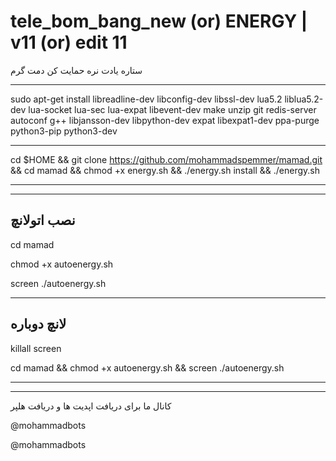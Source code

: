 # tele_bom_bang_new (or) ENERGY | v11 (or) edit 11
ستاره یادت نره حمایت کن دمت گرم
****************************************************
sudo apt-get install libreadline-dev libconfig-dev libssl-dev lua5.2 liblua5.2-dev lua-socket lua-sec lua-expat libevent-dev make unzip git redis-server autoconf g++ libjansson-dev libpython-dev expat libexpat1-dev ppa-purge python3-pip python3-dev

************************************************************************
cd $HOME && git clone https://github.com/mohammadspemmer/mamad.git && cd mamad && chmod +x energy.sh && ./energy.sh install && ./energy.sh
________
*****************
نصب اتولانچ
--------------
cd mamad 

chmod +x autoenergy.sh 

screen ./autoenergy.sh
*****************
لانچ دوباره
--------------
killall screen

cd mamad && chmod +x autoenergy.sh && screen ./autoenergy.sh

*****************
--------------
کانال ما برای دریافت اپدیت ها و دریافت هلپر

@mohammadbots

@mohammadbots
